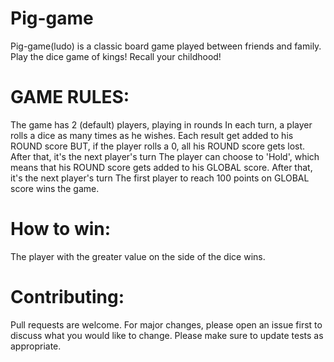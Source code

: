 # Pig-game
Pig-game(ludo) is a classic board game played between friends and family. Play the dice game of kings! Recall your childhood!

# GAME RULES:
The game has 2 (default) players, playing in rounds
In each turn, a player rolls a dice as many times as he wishes. Each result get added to his ROUND score
BUT, if the player rolls a 0, all his ROUND score gets lost. After that, it's the next player's turn
The player can choose to 'Hold', which means that his ROUND score gets added to his GLOBAL score. After that, it's the next player's turn
The first player to reach 100 points on GLOBAL score wins the game.

# How to win:
The player with the greater value on the side of the dice wins.

# Contributing:
Pull requests are welcome. For major changes, please open an issue first to discuss what you would like to change. Please make sure to update tests as appropriate.
